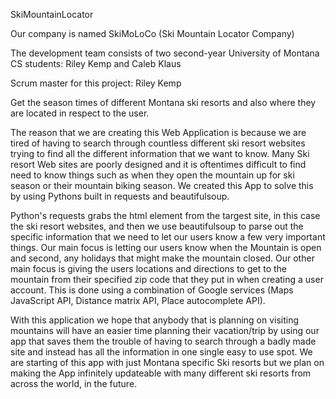 SkiMountainLocator

Our company is named SkiMoLoCo (Ski Mountain Locator Company)

The development team consists of two second-year University of Montana CS students: Riley Kemp and Caleb Klaus

Scrum master for this project: Riley Kemp

Get the season times of different Montana ski resorts and also where they are located in respect to the user.

The reason that we are creating this Web Application is because we are tired of having to search through countless different ski resort websites trying to find all the different information that we want to know. Many Ski resort Web sites are poorly designed and it is oftentimes difficult to find need to know things such as when they open the mountain up for ski season or their mountain biking season. We created this App to solve this by using Pythons built in requests and beautifulsoup.

Python's requests grabs the html element from the targest site, in this case the ski resort websites, and then we use beautifulsoup to parse out the specific information that we need to let our users know a few very important things. Our main focus is letting our users know when the Mountain is open and second, any holidays that might make the mountain closed. Our other main focus is giving the users locations and directions to get to the mountain from their specified zip code that they put in when creating a user account. This is done using a combination of Google services (Maps JavaScript API, Distance matrix API, Place autocomplete API).

With this application we hope that anybody that is planning on visiting mountains will have an easier time planning their vacation/trip by using our app that saves them the trouble of having to search through a badly made site and instead has all the information in one single easy to use spot. We are starting of this app with just Montana specific Ski resorts but we plan on making the App infinitely updateable with many different ski resorts from across the world, in the future.
